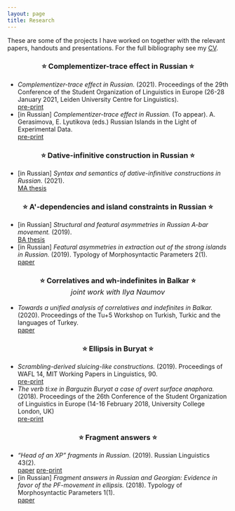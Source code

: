 ```yaml
---
layout: page
title: Research
---
```


These are some of the projects I have worked on together with the relevant papers, handouts and presentations. For the full bibliography see my <a href="{{ site.baseurl }}/files/morgunova_cv.pdf" class="pdf">CV</a>.

<center><h3> &#11088; Complementizer-trace effect in Russian &#11088; </h3> </center>

<ul>
<li><i>Complementizer-trace effect in Russian.</i> (2021). Proceedings of the 29th Conference of the Student Organization of Linguistics in Europe (26-28 January 2021, Leiden University Centre for Linguistics). <br> <a href="{{ site.baseurl }}/files/console29-final-morgunova.pdf" class="pdf">pre-print</a> </li>
<li>[in Russian] <i>Complementizer-trace effect in Russian.</i> (To appear). A. Gerasimova, E. Lyutikova (eds.) Russian Islands in the Light of Experimental Data. <br> <a href="{{ site.baseurl }}/files/complementizer_trace_draft_final_rus.pdf" class="pdf">pre-print</a> </li>
</ul>

<center><h3> &#11088; Dative-infinitive construction in Russian &#11088; </h3></center>

<ul>
<li> [in Russian] <i>Syntax and semantics of dative-infinitive constructions in Russian.</i> (2021). <br> <a href="{{ site.baseurl }}/files/morgunova_MA_thesis.pdf" class="pdf">MA thesis</a> </li>
</ul>

<center><h3> &#11088; A'-dependencies and island constraints in Russian &#11088; </h3></center>

<ul>
<li> [in Russian] <i>Structural and featural asymmetries in Russian A-bar movement.</i> (2019). <br> <a href="{{ site.baseurl }}/files/morgunova_BA_thesis.pdf" class="pdf">BA thesis</a> </li>
<li> [in Russian] <i>Featural asymmetries in extraction out of the strong islands in Russian.</i> (2019). Typology of Morphosyntactic Parameters 2(1). <br> <a href="http://tmp.sc/application/files/6315/7781/8055/Morgunova-2019-2-1.pdf" class="pdf">paper</a> </li>
</ul>


<center><h3> &#11088; Correlatives and wh-indefinites in Balkar &#11088; <br> <span style="font-weight:normal"><i>joint work with Ilya Naumov</i></span></h3></center>

<ul>
<li> <i>Towards a unified analysis of correlatives and indefinites in Balkar.</i> (2020). Proceedings of the Tu+5 Workshop on Turkish, Turkic and the languages of Turkey. <br> <a href="{{ site.baseurl }}/files/morgunova_naumov_correlatives_wh_indef_2020.pdf" class="pdf">paper</a> </li>
</ul>

<center><h3> &#11088; Ellipsis in Buryat &#11088; </h3></center>

<ul>
<li> <i>Scrambling-derived sluicing-like constructions.</i> (2019). Proceedings of WAFL 14, MIT Working Papers in Linguistics, 90. <br>  <a href="{{ site.baseurl }}/files/morgunova_wafl_14.pdf" class="pdf">pre-print</a></li>

<li> <i>The verb ti:xe in Barguzin Buryat a case of overt surface anaphora.</i> (2018). Proceedings of the 26th Conference  of the Student Organization of Linguistics in Europe (14-16 February 2018, University College London, UK) <br> <a href="{{ site.baseurl }}/files/console26-final-morgunova.pdf" class="pdf">pre-print</a> </li>
</ul>

<center><h3> &#11088; Fragment answers &#11088; </h3></center>

<ul>
<li><i>“Head of an XP” fragments in Russian.</i> (2019). Russian Linguistics 43(2). <br> <a href="https://link.springer.com/article/10.1007/s11185-019-09212-y" class="pdf">paper</a> <a href="{{ site.baseurl }}/files/“Head of an XP” fragments in Russian.pdf" class="pdf">pre-print</a> </li>
<li>[in Russian] <i>Fragment answers in Russian and Georgian: Evidence in favor of the PF-movement in ellipsis.</i> (2018). Typology of Morphosyntactic Parameters 1(1). <br> <a href="http://tmp.sc/application/files/7215/5768/7206/Morgunova-2018-1-1.pdf" class="pdf">paper</a> </li>
</ul>



